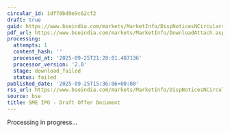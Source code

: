 ```yaml
---
circular_id: 1df70bd9e9c62cf2
draft: true
guid: https://www.bseindia.com/markets/MarketInfo/DispNoticesNCirculars.aspx?Noticeid={94F13A39-D2B0-4468-BEB3-CA1C355DD76E}&noticeno=20250925-61&dt=09/25/2025&icount=61&totcount=65&flag=0
pdf_url: https://www.bseindia.com/markets/MarketInfo/DownloadAttach.aspx?id=20250925-61&attachedId=
processing:
  attempts: 1
  content_hash: ''
  processed_at: '2025-09-25T21:28:01.487136'
  processor_version: '2.0'
  stage: download_failed
  status: failed
published_date: '2025-09-25T15:36:06+00:00'
rss_url: https://www.bseindia.com/markets/MarketInfo/DispNoticesNCirculars.aspx?Noticeid={94F13A39-D2B0-4468-BEB3-CA1C355DD76E}&noticeno=20250925-61&dt=09/25/2025&icount=61&totcount=65&flag=0
source: bse
title: SME IPO - Draft Offer Document
---
```


Processing in progress...